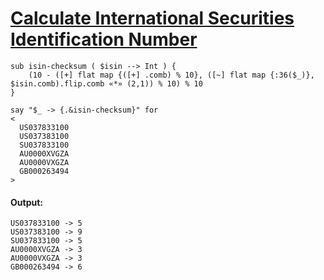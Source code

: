 [1]: http://rosettacode.org/wiki/Calculate_International_Securities_Identification_Number

# [Calculate International Securities Identification Number][1]

```perl6
sub isin-checksum ( $isin --> Int ) {
    (10 - ([+] flat map {([+] .comb) % 10}, ([~] flat map {:36($_)}, $isin.comb).flip.comb «*» (2,1)) % 10) % 10
}
 
say "$_ -> {.&isin-checksum}" for
<
  US037833100
  US037383100
  SU037833100
  AU0000XVGZA
  AU0000VXGZA
  GB000263494
>
```

#### Output:
```
US037833100 -> 5
US037383100 -> 9
SU037833100 -> 5
AU0000XVGZA -> 3
AU0000VXGZA -> 3
GB000263494 -> 6
```